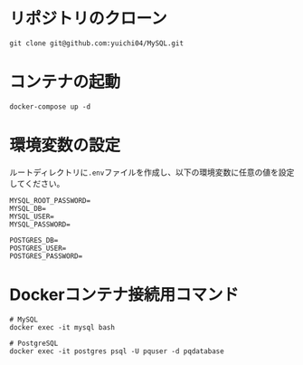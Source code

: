 # リポジトリのクローン
```
git clone git@github.com:yuichi04/MySQL.git
```

# コンテナの起動
```
docker-compose up -d
```

# 環境変数の設定
ルートディレクトリに`.env`ファイルを作成し、以下の環境変数に任意の値を設定してください。
```
MYSQL_ROOT_PASSWORD=
MYSQL_DB=
MYSQL_USER=
MYSQL_PASSWORD=

POSTGRES_DB=
POSTGRES_USER=
POSTGRES_PASSWORD=
```

# Dockerコンテナ接続用コマンド
```
# MySQL
docker exec -it mysql bash

# PostgreSQL
docker exec -it postgres psql -U pquser -d pqdatabase
```
